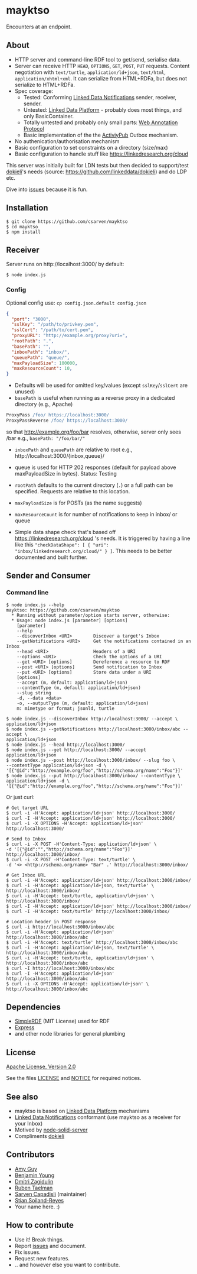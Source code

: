 # mayktso
Encounters at an endpoint.

## About
* HTTP server and command-line RDF tool to get/send, serialise data.
* Server can receive HTTP `HEAD`, `OPTIONS`, `GET`, `POST`, `PUT` requests.
Content negotiation with `text/turtle`, `application/ld+json`, `text/html`,
`application/xhtml+xml`. It can serialize from HTML+RDFa, but does not serialize
to HTML+RDFa.
* Spec coverage:
  * Tested: Conforming [Linked Data Notifications](https://www.w3.org/TR/ldn/) sender, receiver, sender.
  * Untested: [Linked Data Platform](https://www.w3.org/TR/ldp/) - probably does most things, and only BasicContainer.
  * Totally untested and probably only small parts: [Web Annotation Protocol](https://www.w3.org/TR/annotation-protocol/)
  * Basic implementation of the the [ActiviyPub](https://www.w3.org/TR/activitypub/) Outbox mechanism.
* No authenication/authorisation mechanism
* Basic configuration to set constraints on a directory (size/max)
* Basic configuration to handle stuff like https://linkedresearch.org/cloud

This server was initially built for LDN tests but then decided to support/test [dokieli](https://dokie.li/)'s needs (source: https://github.com/linkeddata/dokieli) and do LDP etc.

Dive into [issues](https://github.com/csarven/mayktso/issues) because it is fun.

## Installation
```shell
$ git clone https://github.com/csarven/mayktso
$ cd mayktso
$ npm install
```

## Receiver
Server runs on http://localhost:3000/ by default:

```shell
$ node index.js
```

### Config
Optional config use: `cp config.json.default config.json`
```json
{
  "port": "3000",
  "sslKey": "/path/to/privkey.pem",
  "sslCert": "/path/to/cert.pem",
  "proxyURL": "http://example.org/proxy?uri=",
  "rootPath": ".",
  "basePath": "",
  "inboxPath": "inbox/",
  "queuePath": "queue/",
  "maxPayloadSize": 100000,
  "maxResourceCount": 10,
}
```

* Defaults will be used for omitted key/values (except `sslKey`/`sslCert` are
unused)
* `basePath` is useful when running as a reverse proxy in a dedicated directory
(e.g., Apache)
```apache
ProxyPass /foo/ https://localhost:3000/
ProxyPassReverse /foo/ https://localhost:3000/
```

so that http://example.org/foo/bar resolves, otherwise, server only sees /bar
e.g., `basePath: "/foo/bar/"`

* `inboxPath` and `queuePath` are relative to root e.g.,
http://localhost:3000/{inbox,queue}/
* queue is used for HTTP 202 responses (default for payload above maxPayloadSize
in bytes). Status: Testing
* `rootPath` defaults to the current directory (`.`) or a full path can be
specified. Requests are relative to this location.
* `maxPayloadSize` is for POSTs (as the name suggests)
* `maxResourceCount` is for number of notifications to keep in inbox/ or queue


* Simple data shape check that's based off https://linkedresearch.org/cloud 's
needs. It is triggered by having a line like this
`"checkDataShape": [ { "uri": "inbox/linkedresearch.org/cloud/" } ]`. This needs
to be better documented and built further.

## Sender and Consumer

### Command line
```shell
$ node index.js --help
mayktso: https://github.com/csarven/mayktso
  * Running without parameter/option starts server, otherwise:
  * Usage: node index.js [parameter] [options]
    [parameter]
    --help
    --discoverInbox <URI>        Discover a target's Inbox
    --getNotifications <URI>     Get the notifications contained in an Inbox
    --head <URI>                 Headers of a URI
    --options <URI>              Check the options of a URI
    --get <URI> [options]        Dereference a resource to RDF
    --post <URI> [options]       Send notification to Inbox
    --put <URI> [options]        Store data under a URI
    [options]
    --accept (m, default: application/ld+json)
    --contentType (m, default: application/ld+json)
    --slug string
    -d, --data <data>
    -o, --outputType (m, default: application/ld+json)
    m: mimetype or format; jsonld, turtle
```

```shell
$ node index.js --discoverInbox http://localhost:3000/ --accept \
application/ld+json
$ node index.js --getNotifications http://localhost:3000/inbox/abc --accept \
application/ld+json
$ node index.js --head http://localhost:3000/
$ node index.js --get http://localhost:3000/ --accept application/ld+json
$ node index.js --post http://localhost:3000/inbox/ --slug foo \
--contentType application/ld+json -d \
'[{"@id":"http://example.org/foo","http://schema.org/name":"Foo"}]'
$ node index.js --put http://localhost:3000/inbox/ --contentType \
application/ld+json -d \
'[{"@id":"http://example.org/foo","http://schema.org/name":"Foo"}]'
```

Or just curl:
```shell
# Get target URL
$ curl -i -H'Accept: application/ld+json' http://localhost:3000/
$ curl -I -H'Accept: application/ld+json' http://localhost:3000/
$ curl -i -X OPTIONS -H'Accept: application/ld+json' http://localhost:3000/

# Send to Inbox
$ curl -i -X POST -H'Content-Type: application/ld+json' \
-d '[{"@id":"","http://schema.org/name":"Foo"}]' http://localhost:3000/inbox/
$ curl -i -X POST -H'Content-Type: text/turtle' \
-d '<> <http://schema.org/name> "Bar" .' http://localhost:3000/inbox/

# Get Inbox URL
$ curl -i -H'Accept: application/ld+json' http://localhost:3000/inbox/
$ curl -i -H'Accept: application/ld+json, text/turtle' \
http://localhost:3000/inbox/
$ curl -i -H'Accept: text/turtle, application/ld+json' \
http://localhost:3000/inbox/
$ curl -I -H'Accept: application/ld+json' http://localhost:3000/inbox/
$ curl -I -H'Accept: text/turtle' http://localhost:3000/inbox/

# Location header in POST response
$ curl -i http://localhost:3000/inbox/abc
$ curl -i -H'Accept: application/ld+json' http://localhost:3000/inbox/abc
$ curl -i -H'Accept: text/turtle' http://localhost:3000/inbox/abc
$ curl -i -H'Accept: application/ld+json, text/turtle' \
http://localhost:3000/inbox/abc
$ curl -i -H'Accept: text/turtle, application/ld+json' \
http://localhost:3000/inbox/abc
$ curl -I http://localhost:3000/inbox/abc
$ curl -I -H'Accept: application/ld+json' http://localhost:3000/inbox/abc
$ curl -i -X OPTIONS -H'Accept: application/ld+json' \
http://localhost:3000/inbox/abc
```

## Dependencies
* [SimpleRDF](https://github.com/simplerdf/simplerdf) (MIT License) used for RDF
* [Express](https://github.com/expressjs/express)
* and other node libraries for general plumbing

## License
[Apache License, Version 2.0](http://www.apache.org/licenses/LICENSE-2.0)

See the files [LICENSE](LICENSE) and [NOTICE](NOTICE) for required notices.

## See also
* mayktso is based on [Linked Data Platform](https://www.w3.org/TR/ldp/)
mechanisms
* [Linked Data Notifications](https://www.w3.org/TR/ldn/) conformant (use
mayktso as a receiver for your Inbox)
* Motived by [node-solid-server](https://github.com/solid/node-solid-server)
* Compliments [dokieli](https://github.com/linkeddata/dokieli)

## Contributors
* [Amy Guy](https://github.com/rhiaro)
* [Benjamin Young](https://github.com/BigBlueHat)
* [Dmitri Zagidulin](https://github.com/dmitrizagidulin)
* [Ruben Taelman](https://github.com/rubensworks)
* [Sarven Capadisli](https://github.com/csarven) (maintainer)
* [Stian Soiland-Reyes](https://orcid.org/0000-0001-9842-9718)
* Your name here. :)


## How to contribute
* Use it! Break things.
* Report [issues](https://github.com/csarven/mayktso/issues/) and document.
* Fix issues.
* Request new features.
* .. and however else you want to contribute.
